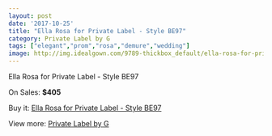 ```yaml
---
layout: post
date: '2017-10-25'
title: "Ella Rosa for Private Label - Style BE97"
category: Private Label by G
tags: ["elegant","prom","rosa","demure","wedding"]
image: http://img.idealgown.com/9789-thickbox_default/ella-rosa-for-private-label-style-be97.jpg
---
```

Ella Rosa for Private Label - Style BE97

On Sales: **$405**
<a href="https://www.idealgown.com/en/private-label-by-g/4043-ella-rosa-for-private-label-style-be97.html"><amp-img layout="responsive" width="600" height="600" src="//img.idealgown.com/9789-thickbox_default/ella-rosa-for-private-label-style-be97.jpg" alt="Ella Rosa for Private Label - Style BE97 0" /></a>
<a href="https://www.idealgown.com/en/private-label-by-g/4043-ella-rosa-for-private-label-style-be97.html"><amp-img layout="responsive" width="600" height="600" src="//img.idealgown.com/9791-thickbox_default/ella-rosa-for-private-label-style-be97.jpg" alt="Ella Rosa for Private Label - Style BE97 1" /></a>
<a href="https://www.idealgown.com/en/private-label-by-g/4043-ella-rosa-for-private-label-style-be97.html"><amp-img layout="responsive" width="600" height="600" src="//img.idealgown.com/9790-thickbox_default/ella-rosa-for-private-label-style-be97.jpg" alt="Ella Rosa for Private Label - Style BE97 2" /></a>

Buy it: [Ella Rosa for Private Label - Style BE97](https://www.idealgown.com/en/private-label-by-g/4043-ella-rosa-for-private-label-style-be97.html "Ella Rosa for Private Label - Style BE97")

View more: [Private Label by G](https://www.idealgown.com/en/46-private-label-by-g "Private Label by G")